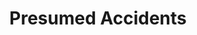 ---
title:          Presumed Accidents
genre:          modern
chinesetitle:   純熟意外
previoustitle:  Skillful Accident
episodes:       28
producer:       Andy Chan
broadcaststart: 2016-05-30
broadcastend:   2016-07-03
website:        "http://programme.tvb.com/drama/presumedaccidents"
starring:       "Lawrence Ng, Sisley Choi, <mark>Selena Li</mark>, Lai Lok-Yi, Raymond Cho, Joyce Tang"
synopsis:       "KIU MAN-KIT (<strong>Lawrence Ng</strong>), who runs an antique business, is a knowledgeable gentlstrongan, leading an affluent lifestyle. Ever since the death of his wife, CHONG WING-YEE (<strong>Selena Li</strong>), he has been living alone and only his butler CHEUNG HAK-LOI (<strong>Chow Chung</strong>) knows everythng he does. It’s not until one day when he runs into an insurance investigator called YAN YIN (<strong>Sisley Choi</strong>) at the hospital that ripples are stirred up in his quient life. When YAN YIN tries her best to find out what happened to her late parents who died in an accident, she discovers that she is somehow related to MAN-KIT; whereas MAN-KIT, in order to know YAN YIN better, also joins the insurance company and gets to know her suitor, CHEUK SING-YEUNG (<strong>Lai Lok Yi</strong>), in the process. Gradually, MAN-KIT and YAN YIN uncover that someone sestrongs to be behiind what appear to be accidents. Just as they are about to unravel the truth, MAN-KIT encounters FAYE LIN (<strong>Selena Li</strong>), who b ears a striking resstrongblance to his late wife, and it turns out that both SING-YEUNG and FAYE have something to hide…"
fullname:       "Lin Yeuk-Fei (Faye) / Chong Wing-Yee / Princess Yuet Ngai"
age:            30
identity:       Insurance sales agent
appearance:     "1-28"
image:          2
---